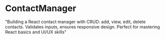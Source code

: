 # ContactManager
"Building a React contact manager with CRUD: add, view, edit, delete contacts. Validates inputs, ensures responsive design. Perfect for mastering React basics and UI/UX skills"
